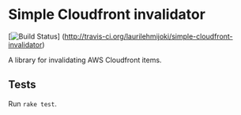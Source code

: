 # Simple Cloudfront invalidator
[![Build
Status](https://secure.travis-ci.org/laurilehmijoki/simple-cloudfront-invalidator.png)]
(http://travis-ci.org/laurilehmijoki/simple-cloudfront-invalidator)

A library for invalidating AWS Cloudfront items.

## Tests

Run `rake test`.
